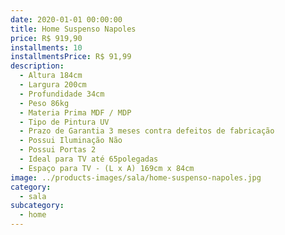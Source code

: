 ```yaml
---
date: 2020-01-01 00:00:00
title: Home Suspenso Napoles
price: R$ 919,90
installments: 10
installmentsPrice: R$ 91,99
description:
  - Altura 184cm
  - Largura 200cm
  - Profundidade 34cm
  - Peso 86kg
  - Materia Prima MDF / MDP
  - Tipo de Pintura UV
  - Prazo de Garantia 3 meses contra defeitos de fabricação
  - Possui Iluminação Não
  - Possui Portas 2
  - Ideal para TV até 65polegadas
  - Espaço para TV - (L x A) 169cm x 84cm
image: ../products-images/sala/home-suspenso-napoles.jpg
category:
  - sala
subcategory:
  - home
---
```

